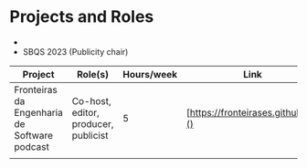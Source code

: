 # Projects and Roles

- 
- SBQS 2023 (Publicity chair) 

| Project | Role(s) | Hours/week | Link |
|---------|---------|------------|------|
| Fronteiras da Engenharia de Software podcast  | Co-host, editor, producer, publicist        |       5     | [https://fronteirases.github.io/]()     |
|         |         |            |      |
